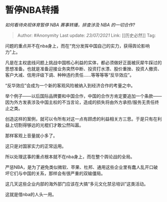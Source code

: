# 暂停NBA转播
*如何看待央视体育暂停 NBA 赛事转播，排查涉及 NBA 的一切合作?*

> Author: #Anonymity
> Last update: *23/07/2021* 
> Link: [[历史必然]]
> Tag:   

 
问题的重点并不在nba身上，而在“充分发挥中国自己的实力，获得舆论影响力”上。

凡是在主权底线问题上挑战中国核心利益的实体，都必须做好正面被灰犀牛踩过的思想准备。也就是准备迎接业务突然中断、投资打水漂、股价重挫、投资人撤资、客户大减、信用评级下调、种种违约责任……等等等等“反华效应”。

“反华效应”会成为一个新的客观风险被纳入到经济合作的考量之中。

举个例子——以后国际品牌要和中国合作，中国的合作方肯定要追加一个条款——因为外方发表涉及中国主权的不当言论，造成的损失将由外方承担/服务无责任终止之类。

创造这样的案例，就可以令所有对这一点有顾虑的利益相关方三思。于是只有在利益上切割得够远的光棍们才敢公然叫嚣。

那样客观上音量就小多了。

这只是对国家实力的正常运用。

所以处理这事的重点根本就不在nba身上，而在整个舆论战的全局。

严惩NBA，是为了避免类似微软、苹果、杜邦、通用这些企业里有蠢人乱开口破坏它们与中国的关系，那样会有很严重的双输僵局。

这几天这些企业内部的海外部门应该在大搞“多元文化禁忌培训”这类活动。

这就是借nba的人头一用。




